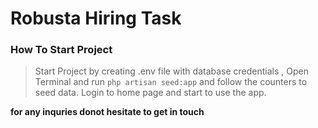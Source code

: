 # Robusta Hiring Task

### How To Start Project 
> Start Project by creating .env file with database credentials ,
> Open Terminal and run `php artisan seed:app` and follow the counters to seed data.
> Login to home page and start to use the app.


**for any inquries donot hesitate to get in touch**